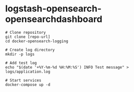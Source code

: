 # logstash-opensearch-opensearchdashboard

```
# Clone repository
git clone [repo-url]
cd docker-opensearch-logging

# Create log directory
mkdir -p logs

# Add test log
echo "$(date '+%Y-%m-%d %H:%M:%S') INFO Test message" > logs/application.log

# Start services
docker-compose up -d
```

